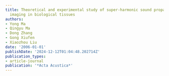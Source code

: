 ```yaml
---
title: Theoretical and experimental study of super-harmonic sound propagation and
  imaging in biological tissues
authors:
- Yong Ma
- Qingyu Ma
- Dong Zhang
- Gong Xiufen
- Xiaozhou Liu
date: '2006-01-01'
publishDate: '2024-12-12T01:04:48.202714Z'
publication_types:
- article-journal
publication: '*Acta Acustica*'
---
```

